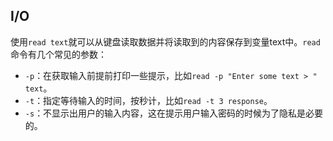 ## I/O

使用`read text`就可以从键盘读取数据并将读取到的内容保存到变量text中。`read`命令有几个常见的参数：

- `-p`：在获取输入前提前打印一些提示，比如`read -p "Enter some text > " text`。
- `-t`：指定等待输入的时间，按秒计，比如`read -t 3 response`。
- `-s`：不显示出用户的输入内容，这在提示用户输入密码的时候为了隐私是必要的。